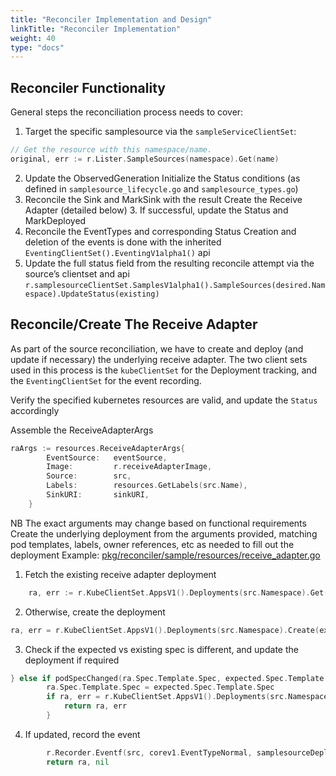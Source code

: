 ```yaml
---
title: "Reconciler Implementation and Design"
linkTitle: "Reconciler Implementation"
weight: 40
type: "docs"
---
```


## Reconciler Functionality
General steps the reconciliation process needs to cover:
1. Target the specific samplesource via the `sampleServiceClientSet`:
```go
// Get the resource with this namespace/name.
original, err := r.Lister.SampleSources(namespace).Get(name)
```
2. Update the ObservedGeneration
Initialize the Status conditions (as defined in `samplesource_lifecycle.go` and `samplesource_types.go`)
3. Reconcile the Sink and MarkSink with the result
Create the Receive Adapter (detailed below)
    3. If successful, update the Status and MarkDeployed
4. Reconcile the EventTypes and corresponding Status
Creation and deletion of the events is done with the inherited `EventingClientSet().EventingV1alpha1()` api
5. Update the full status field from the resulting reconcile attempt via the source’s clientset and api
`r.samplesourceClientSet.SamplesV1alpha1().SampleSources(desired.Namespace).UpdateStatus(existing)`


## Reconcile/Create The Receive Adapter
As part of the source reconciliation, we have to create and deploy
(and update if necessary) the underlying receive adapter.  The two
client sets used in this process is the `kubeClientSet` for the
Deployment tracking, and the `EventingClientSet` for the event
recording.

Verify the specified kubernetes resources are valid, and update the `Status` accordingly

Assemble the ReceiveAdapterArgs
```go
raArgs := resources.ReceiveAdapterArgs{
		EventSource:   eventSource,
		Image:         r.receiveAdapterImage,
		Source:        src,
		Labels:        resources.GetLabels(src.Name),
		SinkURI:       sinkURI,
	}
```
NB The exact arguments may change based on functional requirements
Create the underlying deployment from the arguments provided, matching pod templates, labels, owner references, etc as needed to fill out the deployment
Example: [pkg/reconciler/sample/resources/receive_adapter.go](https://github.com/knative/sample-source/blob/master/pkg/reconciler/sample/resources/receive_adapter.go)

1. Fetch the existing receive adapter deployment
```go
	ra, err := r.KubeClientSet.AppsV1().Deployments(src.Namespace).Get(expected.Name, metav1.GetOptions{})
```
2. Otherwise, create the deployment
```go
ra, err = r.KubeClientSet.AppsV1().Deployments(src.Namespace).Create(expected)
```
3. Check if the expected vs existing spec is different, and update the deployment if required
```go
} else if podSpecChanged(ra.Spec.Template.Spec, expected.Spec.Template.Spec) {
		ra.Spec.Template.Spec = expected.Spec.Template.Spec
		if ra, err = r.KubeClientSet.AppsV1().Deployments(src.Namespace).Update(ra); err != nil {
			return ra, err
        }
```
4. If updated, record the event
```go
		r.Recorder.Eventf(src, corev1.EventTypeNormal, samplesourceDeploymentUpdated, "Deployment updated")
		return ra, nil
```


